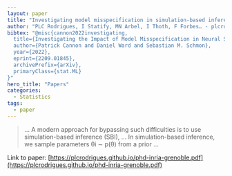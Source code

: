 ```yaml
---
layout: paper
title: "Investigating model misspecification in simulation-based inference"
author: "PLC Rodrigues, I Statify, MN Arbel, I Thoth, F Forbes… - plcrodrigues.github.io"
bibtex: "@misc{cannon2022investigating,
  title={Investigating the Impact of Model Misspecification in Neural Simulation-based Inference}, 
  author={Patrick Cannon and Daniel Ward and Sebastian M. Schmon},
  year={2022},
  eprint={2209.01845},
  archivePrefix={arXiv},
  primaryClass={stat.ML}
}"
hero_title: "Papers"
categories:
  - Statistics
tags:
  - paper
---
```

>… A modern approach for bypassing such difficulties is to use simulation-based inference (SBI), … In simulation-based inference, we sample parameters θi ∼ p(θ) from a prior …

Link to paper: [https://plcrodrigues.github.io/phd-inria-grenoble.pdf](https://plcrodrigues.github.io/phd-inria-grenoble.pdf)



